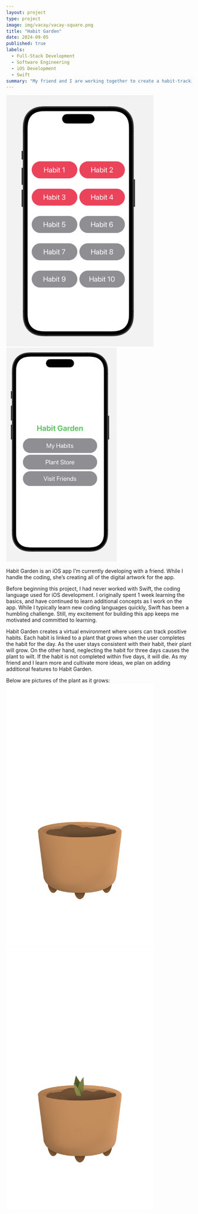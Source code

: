 ```yaml
---
layout: project
type: project
image: img/vacay/vacay-square.png
title: "Habit Garden"
date: 2024-09-05
published: true
labels:
  - Full-Stack Development
  - Software Engineering
  - iOS Development
  - Swift
summary: "My friend and I are working together to create a habit-tracking app."
---
```


<div class="text-center p-4">
  <img width="400px" src="../img/habit-photo-1.png" class="img-thumbnail" >
  <img width="300px" src="../img/habit-photo-2.png" class="img-thumbnail" >
</div>

Habit Garden is an iOS app I’m currently developing with a friend. While I handle the coding, she’s creating all of the digital artwork for the app.

Before beginning this project, I had never worked with Swift, the coding language used for iOS development. I originally spent 1 week learning the basics, and have continued to learn additional concepts as I work on the app. While I typically learn new coding languages quickly, Swift has been a humbling challenge. Still, my excitement for building this app keeps me motivated and committed to learning.

Habit Garden creates a virtual environment where users can track positive habits. Each habit is linked to a plant that grows when the user completes the habit for the day. As the user stays consistent with their habit, their plant will grow. On the other hand, neglecting the habit for three days causes the plant to wilt. If the habit is not completed within five days, it will die. As my friend and I learn more and cultivate more ideas, we plan on adding additional features to Habit Garden.

Below are pictures of the plant as it grows: 
  <img width="400px" class="rounded float-start pe-4" src="../img/habitGarden/snake-plant-phase1.jpg">
  <img width="400px" class="rounded float-start pe-4" src="../img/habitGarden/snake-plant-phase3.jpg">




